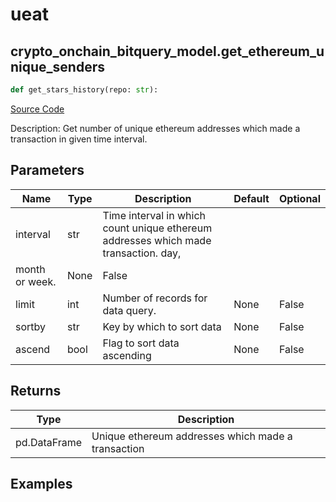 # ueat

## crypto_onchain_bitquery_model.get_ethereum_unique_senders

```python
def get_stars_history(repo: str):
```
[Source Code](https://github.com/OpenBB-finance/OpenBBTerminal/tree/main/openbb_terminal/cryptocurrency/onchain/bitquery_model.py#L583)

Description: Get number of unique ethereum addresses which made a transaction in given time interval.

## Parameters

| Name | Type | Description | Default | Optional |
| ---- | ---- | ----------- | ------- | -------- |
| interval | str | Time interval in which count unique ethereum addresses which made transaction. day,
month or week. | None | False |
| limit | int | Number of records for data query. | None | False |
| sortby | str | Key by which to sort data | None | False |
| ascend | bool | Flag to sort data ascending | None | False |

## Returns

| Type | Description |
| ---- | ----------- |
| pd.DataFrame | Unique ethereum addresses which made a transaction |

## Examples

